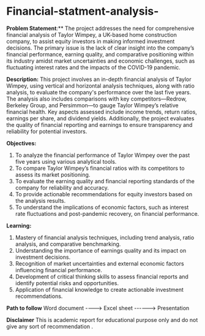 # Financial-statment-analysis-

**Problem Statement**:**
The project addresses the need for comprehensive financial analysis of Taylor Wimpey, a UK-based home construction company, to assist equity investors in making informed investment decisions. The primary issue is the lack of clear insight into the company’s financial performance, earning quality, and comparative positioning within its industry amidst market uncertainties and economic challenges, such as fluctuating interest rates and the impacts of the COVID-19 pandemic.

**Description:**
This project involves an in-depth financial analysis of Taylor Wimpey, using vertical and horizontal analysis techniques, along with ratio analysis, to evaluate the company's performance over the last five years. The analysis also includes comparisons with key competitors—Redrow, Berkeley Group, and Persimmon—to gauge Taylor Wimpey’s relative financial health. Key aspects assessed include income trends, return ratios, earnings per share, and dividend yields. Additionally, the project evaluates the quality of financial reporting and earnings to ensure transparency and reliability for potential investors.

**Objectives:**
1) To analyze the financial performance of Taylor Wimpey over the past five years using various analytical tools.
2) To compare Taylor Wimpey’s financial ratios with its competitors to assess its market positioning.
3) To evaluate the earning quality and financial reporting standards of the company for reliability and accuracy.
4) To provide actionable recommendations for equity investors based on the analysis results.
5) To understand the implications of economic factors, such as interest rate fluctuations and post-pandemic recovery, on financial performance.

**Learning:**
1) Mastery of financial analysis techniques, including trend analysis, ratio analysis, and comparative benchmarking.
2) Understanding the importance of earnings quality and its impact on investment decisions.
3) Recognition of market uncertainties and external economic factors influencing financial performance.
4) Development of critical thinking skills to assess financial reports and identify potential risks and opportunities.
5) Application of financial knowledge to create actionable investment recommendations.

**Path to follow**
Word document ----> Excel sheet ------> Presentation 

**Disclaimer**
This is academic report for educational purpose only and do not give any sort of recommendation .
